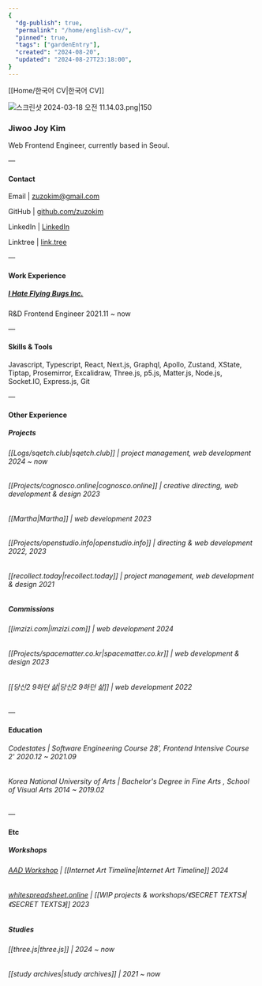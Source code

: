 ```yaml
---
{
  "dg-publish": true,
  "permalink": "/home/english-cv/",
  "pinned": true,
  "tags": ["gardenEntry"],
  "created": "2024-08-20",
  "updated": "2024-08-27T23:18:00",
}
---
```


[[Home/한국어 CV\|한국어 CV]]

![스크린샷 2024-03-18 오전 11.14.03.png|150](/img/user/%EC%8A%A4%ED%81%AC%EB%A6%B0%EC%83%B7%202024-03-18%20%EC%98%A4%EC%A0%84%2011.14.03.png)

### __Jiwoo Joy Kim__

Web Frontend Engineer, currently based in Seoul.

—

#### __Contact__

Email | zuzokim@gmail.com

GitHub | [github.com/zuzokim](https://github.com/zuzokim)

LinkedIn | [LinkedIn](https://www.linkedin.com/in/%EC%A7%80%EC%9A%B0-%EA%B9%80-635921206?utm_source=share&utm_campaign=share_via&utm_content=profile&utm_medium=ios_app)

Linktree | [link.tree](https://linktr.ee/zuzokim)

—

#### __Work Experience__

##### [I Hate Flying Bugs Inc.](https://www.ihateflyingbugs.com/en/main-en/)

R&D Frontend Engineer 2021.11 ~ now

—

#### __Skills & Tools__

Javascript, Typescript, React, Next.js, Graphql, Apollo, Zustand, XState, Tiptap, Prosemirror, Excalidraw, Three.js, p5.js, Matter.js, Node.js, Socket.IO, Express.js, Git

—

#### __Other Experience__

##### _Projects_

###### [[Logs/sqetch.club\|sqetch.club]] | project management, web development 2024 ~ now

###### [[Projects/cognosco.online\|cognosco.online]] | creative directing, web development & design 2023

###### [[Martha\|Martha]] | web development 2023

###### [[Projects/openstudio.info\|openstudio.info]] | directing & web development 2022, 2023

###### [[recollect.today\|recollect.today]] | project management, web development & design 2021

##### _Commissions_

###### [[imzizi.com\|imzizi.com]] | web development 2024

###### [[Projects/spacematter.co.kr\|spacematter.co.kr]] | web development & design 2023

###### [[당신2 9하던 삶\|당신2 9하던 삶]] | web development 2022

—

#### __Education__

###### Codestates | Software Engineering Course 28', Frontend Intensive Course 2' 2020.12 ~ 2021.09

###### Korea National University of Arts | Bachelor's Degree in Fine Arts , School of Visual Arts 2014 ~ 2019.02

—

#### __Etc__

##### _Workshops_

###### [AAD Workshop](https://artsactsdays.kr/product/8540/) | [[Internet Art Timeline\|Internet Art Timeline]] 2024

###### [whitespreadsheet.online](https://whitespreadsheet.online) | [[WIP projects & workshops/《SECRET TEXTS》\|《SECRET TEXTS》]] 2023

##### _Studies_

###### [[three.js\|three.js]] | 2024 ~ now

###### [[study archives\|study archives]] | 2021 ~ now
